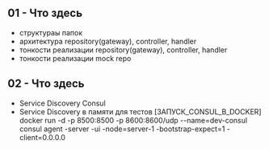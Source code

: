 ## 01 - Что здесь
- структураы папок
- архитектура repository(gateway), controller, handler
- тонкости реализации repository(gateway), controller, handler
- тонкости реализации mock repo

## 02 - Что здесь
- Service Discovery Consul
- Service Discovery в памяти для тестов 
[ЗАПУСК_CONSUL_В_DOCKER]
docker run -d -p 8500:8500 -p 8600:8600/udp --name=dev-consul consul agent -server -ui -node=server-1 -bootstrap-expect=1 -client=0.0.0.0
